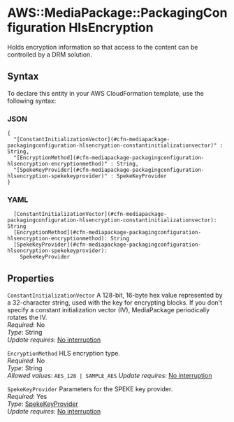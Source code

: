 # AWS::MediaPackage::PackagingConfiguration HlsEncryption<a name="aws-properties-mediapackage-packagingconfiguration-hlsencryption"></a>

Holds encryption information so that access to the content can be controlled by a DRM solution\.

## Syntax<a name="aws-properties-mediapackage-packagingconfiguration-hlsencryption-syntax"></a>

To declare this entity in your AWS CloudFormation template, use the following syntax:

### JSON<a name="aws-properties-mediapackage-packagingconfiguration-hlsencryption-syntax.json"></a>

```
{
  "[ConstantInitializationVector](#cfn-mediapackage-packagingconfiguration-hlsencryption-constantinitializationvector)" : String,
  "[EncryptionMethod](#cfn-mediapackage-packagingconfiguration-hlsencryption-encryptionmethod)" : String,
  "[SpekeKeyProvider](#cfn-mediapackage-packagingconfiguration-hlsencryption-spekekeyprovider)" : SpekeKeyProvider
}
```

### YAML<a name="aws-properties-mediapackage-packagingconfiguration-hlsencryption-syntax.yaml"></a>

```
  [ConstantInitializationVector](#cfn-mediapackage-packagingconfiguration-hlsencryption-constantinitializationvector): String
  [EncryptionMethod](#cfn-mediapackage-packagingconfiguration-hlsencryption-encryptionmethod): String
  [SpekeKeyProvider](#cfn-mediapackage-packagingconfiguration-hlsencryption-spekekeyprovider): 
    SpekeKeyProvider
```

## Properties<a name="aws-properties-mediapackage-packagingconfiguration-hlsencryption-properties"></a>

`ConstantInitializationVector`  <a name="cfn-mediapackage-packagingconfiguration-hlsencryption-constantinitializationvector"></a>
A 128\-bit, 16\-byte hex value represented by a 32\-character string, used with the key for encrypting blocks\. If you don't specify a constant initialization vector \(IV\), MediaPackage periodically rotates the IV\.  
*Required*: No  
*Type*: String  
*Update requires*: [No interruption](https://docs.aws.amazon.com/AWSCloudFormation/latest/UserGuide/using-cfn-updating-stacks-update-behaviors.html#update-no-interrupt)

`EncryptionMethod`  <a name="cfn-mediapackage-packagingconfiguration-hlsencryption-encryptionmethod"></a>
HLS encryption type\.   
*Required*: No  
*Type*: String  
*Allowed values*: `AES_128 | SAMPLE_AES`
*Update requires*: [No interruption](https://docs.aws.amazon.com/AWSCloudFormation/latest/UserGuide/using-cfn-updating-stacks-update-behaviors.html#update-no-interrupt)

`SpekeKeyProvider`  <a name="cfn-mediapackage-packagingconfiguration-hlsencryption-spekekeyprovider"></a>
Parameters for the SPEKE key provider\.  
*Required*: Yes  
*Type*: [SpekeKeyProvider](aws-properties-mediapackage-packagingconfiguration-spekekeyprovider.md)  
*Update requires*: [No interruption](https://docs.aws.amazon.com/AWSCloudFormation/latest/UserGuide/using-cfn-updating-stacks-update-behaviors.html#update-no-interrupt)
